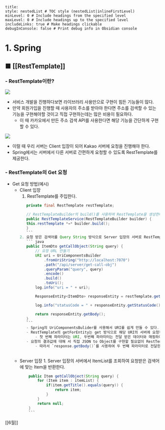 ```table-of-contents
title: 
style: nestedList # TOC style (nestedList|inlineFirstLevel)
minLevel: 0 # Include headings from the specified level
maxLevel: 0 # Include headings up to the specified level
includeLinks: true # Make headings clickable
debugInConsole: false # Print debug info in Obsidian console
```

# 1. Spring
## ■ [[RestTemplate]]

### - RestTemplate이란?
![](https://i.imgur.com/zNA2OgA.png)
- 서비스 개발을 진행하다보면 라이브러리 사용만으로 구현이 힘든 기능들이 많다.
- 만약 회원가입을 진행할 때 사용자의 주소를 받아야 한다면 주소를 검색할 수 있는 기능을 구현해야할 것이고 직접 구현하는데는 많은 비용이 필요하다.
	- 이 때 카카오에서 만든 주소 검색 API를 사용한다면 해당 기능을 간단하게 구현할 수 있다.
	  
![](https://i.imgur.com/895V2Tm.png)
- 이럴 때 우리 서버는 Client 입장이 되어 Kakao 서버에 요청을 진행해야 한다.
- Spring에서는 서버에서 다른 서버로 간편하게 요청할 수 있도록 RestTemplate를 제공한다.

### - RestTemplate의 Get 요청
- Get 요청 방법(예시)
	- Client 입장
	     1. RestTemplate를 주입한다.
		 ``` java
			private final RestTemplate restTemplate;

			// RestTemplateBuilder의 build()를 사용하여 RestTemplate을 생성한다.
			public RestTemplateService(RestTemplateBuilder builder) {
			this.restTemplate *=* builder.build();
			}
			```
		2. 요청 받은 검색어를 Query String 방식으로 Server 입장의 서버로 RestTemplate를 사용하여 요청한다.
			``` java
			public ItemDto getCallObject(String query) {
			    // 요청 URL 만들기
			    URI uri = UriComponentsBuilder
		            .fromUriString("http://localhost:7070")
		            .path("/api/server/get-call-obj")
		            .queryParam("query", query)
		            .encode()
		            .build()
		            .toUri();
			    log.info("uri = " + uri);

			    ResponseEntity<ItemDto> responseEntity = restTemplate.getForEntity(uri, ItemDto.class);

			    log.info("statusCode = " + responseEntity.getStatusCode());

			    return responseEntity.getBody();
			}
			```
			- Spring의 UriComponentsBulider를 사용해서 URI를 쉽게 만들 수 있다.
			- RestTemplate의 getForEntity는 get 방식으로 해당 URI의 서버에 요청한다.
				- 첫 번째 파라미터는 URI, 두번째 파라미터는 전달 받은 데이터와 매핑하여 인스턴스화할 클래스의 타입을 명시한다.
			- 요청의 결과값에 대해 서 직접 JSON to Object를 구현할 필요없이 RestTemplate을 사용하면 자동으로 처리해준다.
				- 따라서 `response.getBody()`를 사용하여 두 번째 파라미터로 전달한 클래스 타입으로 자동 변환된 객체를 가져올 수 있다.
				  
	- Server 입장
		  1. Server 입장의 서버에서 ItemList를 조회하여 요청받은 검색어에 맞는 Item을 반환한다.
		``` java
			public Item getCallObject(String query) {
			    for (Item item : itemList) {
			        if(item.getTitle().equals(query)) {
			            return item;
			        }
			    }
			    return null;
			}
			```

[[6월]]